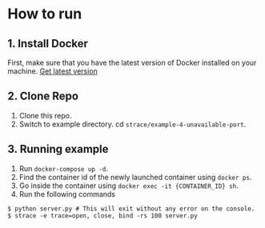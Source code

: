 # How to run

## 1. Install Docker

First, make sure that you have the latest version of Docker installed on your machine. [Get latest version](https://www.docker.com/products/overview#/install_the_platform)

## 2. Clone Repo
1) Clone this repo.
2) Switch to example directory. cd `strace/example-4-unavailable-port`.

## 3. Running example

1) Run `docker-compose up -d`.
2) Find the container id of the newly launched container using `docker ps`.
3) Go inside the container using `docker exec -it {CONTAINER_ID} sh`.
4) Run the following commands

```console
$ python server.py # This will exit without any error on the console.
$ strace -e trace=open, close, bind -rs 100 server.py
```


